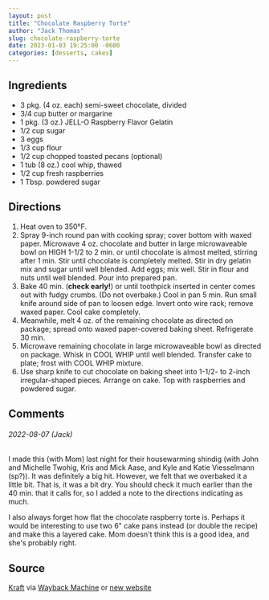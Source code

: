 ```yaml
---
layout: post
title: "Chocolate Raspberry Torte"
author: "Jack Thomas"
slug: chocolate-raspberry-torte
date: 2023-01-03 19:25:00 -0600
categories: [desserts, cakes]
---
```


## Ingredients

- 3 pkg. (4 oz. each) semi-sweet chocolate, divided
- 3/4 cup butter or margarine
- 1 pkg. (3 oz.) JELL-O Raspberry Flavor Gelatin
- 1/2 cup sugar
- 3 eggs
- 1/3 cup flour
- 1/2 cup chopped toasted pecans (optional)
- 1 tub (8 oz.) cool whip, thawed
- 1/2 cup fresh raspberries
- 1 Tbsp. powdered sugar

## Directions

1. Heat oven to 350°F.
2. Spray 9-inch round pan with cooking spray; cover bottom with waxed paper. Microwave 4 oz. chocolate and butter in large microwaveable bowl on HIGH 1-1/2 to 2 min. or until chocolate is almost melted, stirring after 1 min. Stir until chocolate is completely melted. Stir in dry gelatin mix and sugar until well blended. Add eggs; mix well. Stir in flour and nuts until well blended. Pour into prepared pan.
3. Bake 40 min. (**check early!**) or until toothpick inserted in center comes out with fudgy crumbs. (Do not overbake.) Cool in pan 5 min. Run small knife around side of pan to loosen edge. Invert onto wire rack; remove waxed paper. Cool cake completely.
4. Meanwhile, melt 4 oz. of the remaining chocolate as directed on package; spread onto waxed paper-covered baking sheet. Refrigerate 30 min.
5. Microwave remaining chocolate in large microwaveable bowl as directed on package. Whisk in COOL WHIP until well blended. Transfer cake to plate; frost with COOL WHIP mixture.
6. Use sharp knife to cut chocolate on baking sheet into 1-1/2- to 2-inch irregular-shaped pieces. Arrange on cake. Top with raspberries and powdered sugar.

## Comments

###### 2022-08-07 (Jack)

I made this (with Mom) last night for their housewarming shindig (with John and Michelle Twohig, Kris and Mick Aase, and Kyle and Katie Viesselmann (sp?)). It was definitely a big hit. However, we felt that we overbaked it a little bit. That is, it was a bit dry. You should check it much earlier than the 40 min. that it calls for, so I added a note to the directions indicating as much.

I also always forget how flat the chocolate raspberry torte is. Perhaps it would be interesting to use two 6" cake pans instead (or double the recipe) and make this a layered cake. Mom doesn't think this is a good idea, and she's probably right.

## Source

[Kraft](http://www.kraftrecipes.com/recipes/chocolate-raspberry-torte-66246.aspx) via [Wayback Machine](https://web.archive.org/web/20111107132451/http://www.kraftrecipes.com/recipes/chocolate-raspberry-torte-66246.aspx) or [new website](https://www.myfoodandfamily.com/recipe/066246/chocolate-raspberry-torte)
